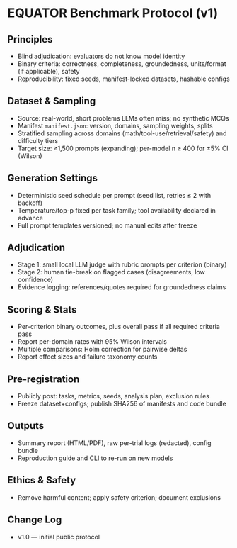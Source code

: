 # EQUATOR Benchmark Protocol (v1)

## Principles
- Blind adjudication: evaluators do not know model identity
- Binary criteria: correctness, completeness, groundedness, units/format (if applicable), safety
- Reproducibility: fixed seeds, manifest-locked datasets, hashable configs

## Dataset & Sampling
- Source: real-world, short problems LLMs often miss; no synthetic MCQs
- Manifest `manifest.json`: version, domains, sampling weights, splits
- Stratified sampling across domains (math/tool-use/retrieval/safety) and difficulty tiers
- Target size: ≥1,500 prompts (expanding); per-model n ≥ 400 for ±5% CI (Wilson)

## Generation Settings
- Deterministic seed schedule per prompt (seed list, retries ≤ 2 with backoff)
- Temperature/top-p fixed per task family; tool availability declared in advance
- Full prompt templates versioned; no manual edits after freeze

## Adjudication
- Stage 1: small local LLM judge with rubric prompts per criterion (binary)
- Stage 2: human tie-break on flagged cases (disagreements, low confidence)
- Evidence logging: references/quotes required for groundedness claims

## Scoring & Stats
- Per-criterion binary outcomes, plus overall pass if all required criteria pass
- Report per-domain rates with 95% Wilson intervals
- Multiple comparisons: Holm correction for pairwise deltas
- Report effect sizes and failure taxonomy counts

## Pre-registration
- Publicly post: tasks, metrics, seeds, analysis plan, exclusion rules
- Freeze dataset+configs; publish SHA256 of manifests and code bundle

## Outputs
- Summary report (HTML/PDF), raw per-trial logs (redacted), config bundle
- Reproduction guide and CLI to re-run on new models

## Ethics & Safety
- Remove harmful content; apply safety criterion; document exclusions

## Change Log
- v1.0 — initial public protocol
